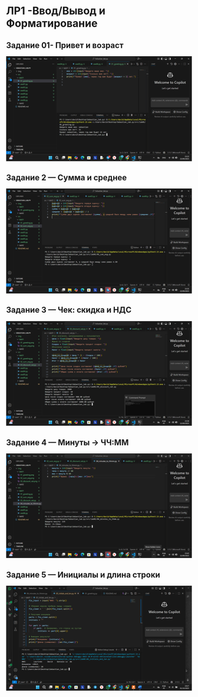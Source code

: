 # ЛР1 -Ввод/Вывод и Форматирование
## Задание 01- Привет и возраст
![](../../img/lab01/01_greeting.png)
## Задание 2 — Сумма и среднее
![](../../img/lab01/02_sum_avg.png)
## Задание 3 — Чек: скидка и НДС
![](../../img/lab01/03_discount_vat.png)
## Задание 4 — Минуты → ЧЧ:ММ
![](../../img/lab01/04_minutes_to_hh....png)
## Задание 5 — Инициалы и длина строки
![](../../img/lab01/05_initials_and_len.png)
